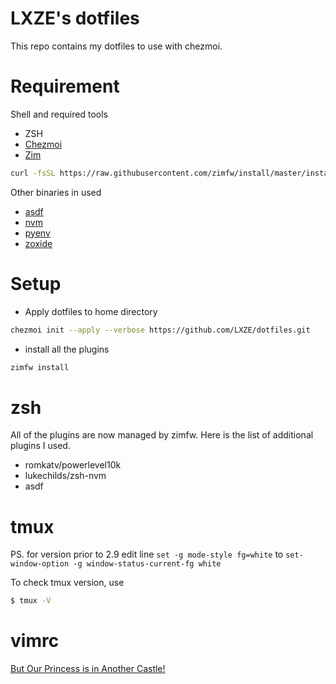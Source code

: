 # LXZE's dotfiles

This repo contains my dotfiles to use with chezmoi.

Requirement
==
Shell and required tools
- ZSH
- [Chezmoi](https://www.chezmoi.io/install/#one-line-binary-install)
- [Zim](https://www.chezmoi.io/install/#one-line-binary-install)
```sh
curl -fsSL https://raw.githubusercontent.com/zimfw/install/master/install.zsh | zsh
```

Other binaries in used
- [asdf](https://asdf-vm.com/guide/getting-started.html)
- [nvm](https://github.com/nvm-sh/nvm#install--update-script)
- [pyenv](https://github.com/pyenv/pyenv#getting-pyenv)
- [zoxide](https://github.com/ajeetdsouza/zoxide#step-1-install-zoxide)

Setup
==
- Apply dotfiles to home directory
```sh
chezmoi init --apply --verbose https://github.com/LXZE/dotfiles.git
```
- install all the plugins
```sh
zimfw install
```

zsh
==
All of the plugins are now managed by zimfw.
Here is the list of additional plugins I used.
- romkatv/powerlevel10k
- lukechilds/zsh-nvm
- asdf


tmux
==
PS. for version prior to 2.9
edit line `set -g mode-style fg=white`
to `set-window-option -g window-status-current-fg white`

To check tmux version, use
```sh
$ tmux -V
```

vimrc
==
[But Our Princess is in Another Castle!](https://github.com/LXZE/.vimrc)
